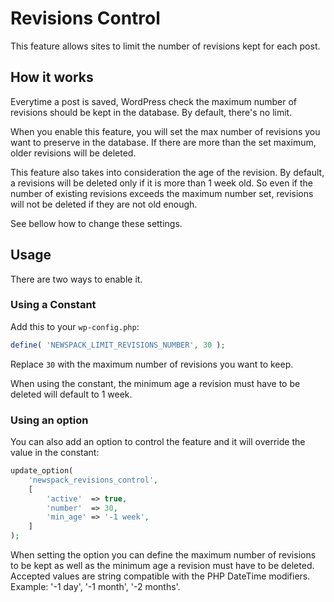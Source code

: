 # Revisions Control

This feature allows sites to limit the number of revisions kept for each post.

## How it works

Everytime a post is saved, WordPress check the maximum number of revisions should be kept in the database. By default, there's no limit.

When you enable this feature, you will set the max number of revisions you want to preserve in the database. If there are more than the set maximum, older revisions will be deleted.

This feature also takes into consideration the age of the revision. By default, a revisions will be deleted only if it is more than 1 week old. So even if the number of existing revisions exceeds the maximum number set, revisions will not be deleted if they are not old enough.

See bellow how to change these settings.

## Usage

There are two ways to enable it.

### Using a Constant

Add this to your `wp-config.php`:

```php
define( 'NEWSPACK_LIMIT_REVISIONS_NUMBER', 30 );
```

Replace `30` with the maximum number of revisions you want to keep.

When using the constant, the minimum age a revision must have to be deleted will default to 1 week.

### Using an option

You can also add an option to control the feature and it will override the value in the constant:

```php
update_option(
	'newspack_revisions_control',
	[
		'active'  => true,
		'number'  => 30,
		'min_age' => '-1 week',
	]
);
```

When setting the option you can define the maximum number of revisions to be kept as well as the minimum age a revision must have to be deleted. Accepted values are string compatible with the PHP DateTime modifiers. Example: '-1 day', '-1 month', '-2 months'.
